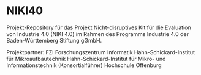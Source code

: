 # NIKI40
Projekt-Repository für das Projekt Nicht-disruptives Kit für die Evaluation von Industrie 4.0 (NIKI 4.0) im Rahmen des Programms Industrie 4.0 der Baden-Württemberg Stiftung gGmbH.

Projektpartner:
FZI Forschungszentrum Informatik
Hahn-Schickard-Institut für Mikroaufbautechnik
Hahn-Schickard-Institut für Mikro- und Informationstechnik (Konsortialführer)
Hochschule Offenburg
